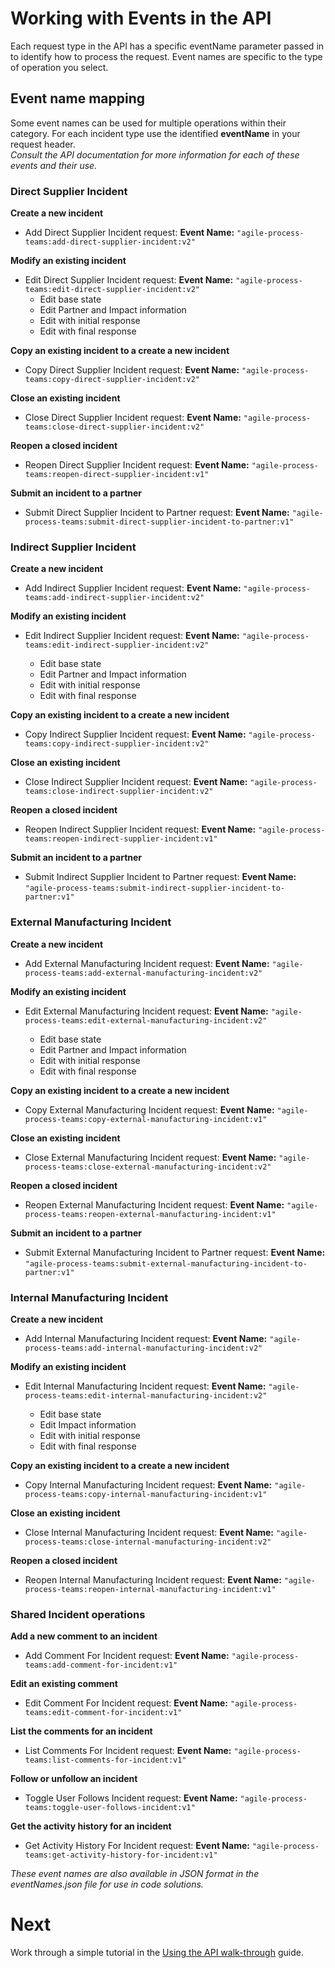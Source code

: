 # Working with Events in the API

Each request type in the API has a specific eventName parameter passed in to identify how to process the request.  Event names are specific to the type of operation you select.

## Event name mapping  

Some event names can be used for multiple operations within their category.  For each incident type use the identified **eventName** in your request header.  
*Consult the API documentation for more information for each of these events and their use.*

### Direct Supplier Incident  

**Create a new incident**  

- Add Direct Supplier Incident request:	**Event Name:**	```"agile-process-teams:add-direct-supplier-incident:v2"```  

**Modify an existing incident**  

- Edit Direct Supplier Incident request:	**Event Name:**	```"agile-process-teams:edit-direct-supplier-incident:v2"```  
    - Edit base state
    - Edit Partner and Impact information
    - Edit with initial response
    - Edit with final response

**Copy an existing incident to a create a new incident**  

- Copy Direct Supplier Incident request:	**Event Name:**	```"agile-process-teams:copy-direct-supplier-incident:v2"```  

**Close an existing incident**  

- Close Direct Supplier Incident request:	**Event Name:**	```"agile-process-teams:close-direct-supplier-incident:v2"```  

**Reopen a closed incident**  

- Reopen Direct Supplier Incident request:	**Event Name:**	```"agile-process-teams:reopen-direct-supplier-incident:v1"```  

**Submit an incident to a partner**  

- Submit Direct Supplier Incident to Partner request:	**Event Name:**	```"agile-process-teams:submit-direct-supplier-incident-to-partner:v1"```  

### Indirect Supplier Incident  

**Create a new incident**  

- Add Indirect Supplier Incident request:	**Event Name:**	```"agile-process-teams:add-indirect-supplier-incident:v2"```  

**Modify an existing incident**  

- Edit Indirect Supplier Incident request:	**Event Name:**	```"agile-process-teams:edit-indirect-supplier-incident:v2"```  

    - Edit base state
    - Edit Partner and Impact information
    - Edit with initial response
    - Edit with final response

**Copy an existing incident to a create a new incident**  

- Copy Indirect Supplier Incident request:	**Event Name:**	```"agile-process-teams:copy-indirect-supplier-incident:v2"```  

**Close an existing incident**  

- Close Indirect Supplier Incident request:	**Event Name:**	```"agile-process-teams:close-indirect-supplier-incident:v2"```  

**Reopen a closed incident**  

- Reopen Indirect Supplier Incident request:	**Event Name:**	```"agile-process-teams:reopen-indirect-supplier-incident:v1"```  

**Submit an incident to a partner**  

- Submit Indirect Supplier Incident to Partner request:	**Event Name:**	```"agile-process-teams:submit-indirect-supplier-incident-to-partner:v1"```  

### External Manufacturing Incident  

**Create a new incident**  

- Add External Manufacturing Incident request:	**Event Name:**	```"agile-process-teams:add-external-manufacturing-incident:v2"```  

**Modify an existing incident**  

- Edit External Manufacturing Incident request:	**Event Name:**	```"agile-process-teams:edit-external-manufacturing-incident:v2"```  

    - Edit base state
    - Edit Partner and Impact information
    - Edit with initial response
    - Edit with final response

**Copy an existing incident to a create a new incident**  

- Copy External Manufacturing Incident request:	**Event Name:**	```"agile-process-teams:copy-external-manufacturing-incident:v1"```  

**Close an existing incident**  

- Close External Manufacturing Incident request:	**Event Name:**	```"agile-process-teams:close-external-manufacturing-incident:v2"```  

**Reopen a closed incident**  

- Reopen External Manufacturing Incident request:	**Event Name:**	```"agile-process-teams:reopen-external-manufacturing-incident:v1"```  

**Submit an incident to a partner**  

- Submit External Manufacturing Incident to Partner request:	**Event Name:**	```"agile-process-teams:submit-external-manufacturing-incident-to-partner:v1"```  

### Internal Manufacturing Incident  

**Create a new incident**  

- Add Internal Manufacturing Incident request:	**Event Name:**	```"agile-process-teams:add-internal-manufacturing-incident:v2"```  

**Modify an existing incident**  

- Edit Internal Manufacturing Incident request:	**Event Name:**	```"agile-process-teams:edit-internal-manufacturing-incident:v2"```  

    - Edit base state
    - Edit Impact information
    - Edit with initial response
    - Edit with final response

**Copy an existing incident to a create a new incident**  

- Copy Internal Manufacturing Incident request:	**Event Name:**	```"agile-process-teams:copy-internal-manufacturing-incident:v1"```  

**Close an existing incident**  

- Close Internal Manufacturing Incident request:	**Event Name:**	```"agile-process-teams:close-internal-manufacturing-incident:v2"```  

**Reopen a closed incident**  

- Reopen Internal Manufacturing Incident request:	**Event Name:**	```"agile-process-teams:reopen-internal-manufacturing-incident:v1"```  

### Shared Incident operations  

**Add a new comment to an incident**

- Add Comment For Incident request:	**Event Name:**	
```"agile-process-teams:add-comment-for-incident:v1"```  

**Edit an existing comment**

- Edit Comment For Incident request:	**Event Name:**	
```"agile-process-teams:edit-comment-for-incident:v1"```  

**List the comments for an incident**

- List Comments For Incident request:	**Event Name:**	```"agile-process-teams:list-comments-for-incident:v1"```  

**Follow or unfollow an incident**

- Toggle User Follows Incident request:	**Event Name:**	```"agile-process-teams:toggle-user-follows-incident:v1"```  

**Get the activity history for an incident**

- Get Activity History For Incident request:	**Event Name:**	```"agile-process-teams:get-activity-history-for-incident:v1"```  

*These event names are also available in JSON format in the eventNames.json file for use in code solutions.*

# Next  

Work through a simple tutorial in the [Using the API walk-through](UsingTheAPI.MD) guide.  
